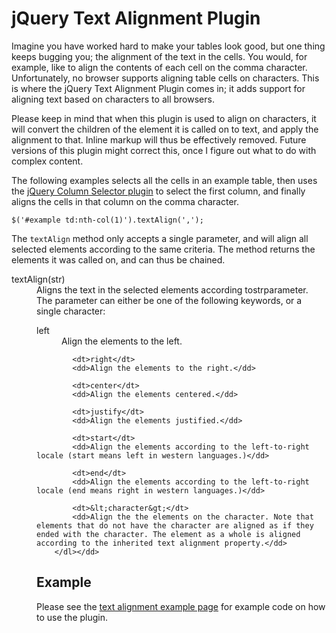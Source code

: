 # jQuery Text Alignment Plugin

Imagine you have worked hard to make your tables look good, but one thing keeps bugging you; the alignment of the text in the cells. You would, for example, like to align the contents of each cell on the comma character. Unfortunately, no browser supports aligning table cells on characters. This is where the jQuery Text Alignment Plugin comes in; it adds support for aligning text based on characters to all browsers.

Please keep in mind that when this plugin is used to align on characters, it will convert the children of the element it is called on to text, and apply the alignment to that. Inline markup will thus be effectively removed. Future versions of this plugin might correct this, once I figure out what to do with complex content.

The following examples selects all the cells in an example table, then uses the [jQuery Column Selector plugin](column-selector/) to select the first column, and finally aligns the cells in that column on the comma character.

    $('#example td:nth-col(1)').textAlign(',');

The `textAlign` method only accepts a single parameter, and will align all selected elements according to the same criteria. The method returns the elements it was called on, and can thus be chained.

<dl>
    <dt>textAlign(str)</dt>
    <dd>Aligns the text in the selected elements according tostrparameter. The parameter can either be one of the following keywords, or a single character:
        <dl>
            <dt>left</dt>
            <dd>Align the elements to the left.</dd>
            
            <dt>right</dt>
            <dd>Align the elements to the right.</dd>
            
            <dt>center</dt>
            <dd>Align the elements centered.</dd>
            
            <dt>justify</dt>
            <dd>Align the elements justified.</dd>
            
            <dt>start</dt>
            <dd>Align the elements according to the left-to-right locale (start means left in western languages.)</dd>
            
            <dt>end</dt>
            <dd>Align the elements according to the left-to-right locale (end means right in western languages.)</dd>
            
            <dt>&lt;character&gt;</dt>
            <dd>Align the the elements on the character. Note that elements that do not have the character are aligned as if they ended with the character. The element as a whole is aligned according to the inherited text alignment property.</dd>
        </dl></dd>
</dl>

## Example

Please see the [text alignment example page](examples/examples.html) for example code on how to use the plugin.